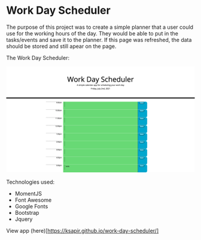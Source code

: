 # Work Day Scheduler

The purpose of this project was to create a simple planner that a user could use for the working hours of the day. They would be able to put in the tasks/events and save it to the planner. If this page was refreshed, the data should be stored and still apear on the page.

The Work Day Scheduler:

![Screenshot if Work Day Scheduler](assets/images/work-day-scheduler.png)

Technologies used:
- MomentJS
- Font Awesome
- Google Fonts
- Bootstrap
- Jquery

View app (here)[https://ksapir.github.io/work-day-scheduler/]

